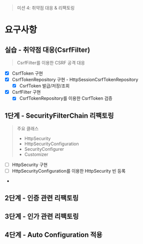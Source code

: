 > 미션 4: 취약점 대응 & 리팩토링

# 요구사항

## 실습 - 취약점 대응(CsrfFilter)

>  CsrfFilter를 이용한 CSRF 공격 대응

- [x] CsrfToken 구현
- [x] CsrfTokenRepository 구현 - HttpSessionCsrfTokenRepository
  - [x] CsrfToken 발급/저장/조회
- [x] CsrfFilter 구현
  - [x] CsrfTokenRepository를 이용한 CsrfToken 검증

## 1단계 - SecurityFilterChain 리팩토링

> 주요 클래스
> - HttpSecurity
> - HttpSecurityConfiguration
> - SecurityConfigurer
> - Customizer

- [ ] HttpSecurity 구현
- [ ] HttpSecurityConfiguration를 이용한 HttpSecurity 빈 등록
- 

## 2단계 - 인증 관련 리팩토링

## 3단계 - 인가 관련 리팩토링

## 4단계 - Auto Configuration 적용 

